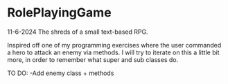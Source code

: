 # RolePlayingGame
11-6-2024
The shreds of a small text-based RPG.

Inspired off one of my programming exercises where the user commanded a hero to attack an enemy via methods.
I will try to iterate on this a little bit more, in order to remember what super and sub classes do.

TO DO: 
-Add enemy class + methods

